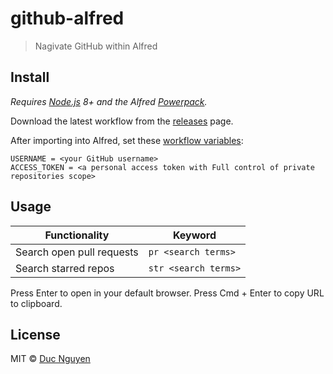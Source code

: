 # github-alfred

> Nagivate GitHub within Alfred

## Install

*Requires [Node.js](https://nodejs.org/) 8+ and the Alfred [Powerpack](https://www.alfredapp.com/powerpack/).*

Download the latest workflow from the [releases](https://github.com/hellovietduc/github-alfred/releases) page.

After importing into Alfred, set these [workflow variables](https://www.alfredapp.com/help/workflows/advanced/variables/):

```
USERNAME = <your GitHub username>
ACCESS_TOKEN = <a personal access token with Full control of private repositories scope>
```

## Usage

| Functionality             | Keyword              |
| ------------------------- | -------------------- |
| Search open pull requests | `pr <search terms>`  |
| Search starred repos      | `str <search terms>` |

Press Enter to open in your default browser. Press Cmd + Enter to copy URL to clipboard.

## License

MIT © [Duc Nguyen](./LICENSE)
